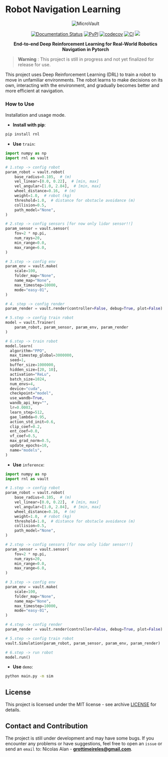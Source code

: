 # Robot Navigation Learning

<div align="center">
     <img src="https://raw.githubusercontent.com/microvault/rnl/main/docs/images/rnl.png" alt="MicroVault">
</div>

<p align="center">
  <a href='https://microvault.readthedocs.io/en/latest/?badge=latest'><img src='https://readthedocs.org/projects/microvault/badge/?version=latest' alt='Documentation Status' /></a>
  <a href="https://pypi.org/project/rnl/"><img alt="PyPI" src="https://img.shields.io/pypi/v/rnl"></a>
  <a href="https://codecov.io/gh/microvault/microvault"><img alt="codecov" src="https://codecov.io/gh/microvault/microvault/graph/badge.svg?token=WRTOBP06AW"></a>
  <a href="https://github.com/microvault/microvault/actions/workflows/main.yaml"><img alt="CI" src="https://github.com/microvault/microvault/actions/workflows/main.yaml/badge.svg"></a>
<a href="https://codeclimate.com/github/microvault/microvault/maintainability"><img src="https://api.codeclimate.com/v1/badges/f121e3b57214eac38280/maintainability" /></a>

</p>

<div align="center">

**End-to-end Deep Reinforcement Learning for Real-World Robotics Navigation in Pytorch**

</div>

> **Warning** :
> This project is still in progress and not yet finalized for release for use.

This project uses Deep Reinforcement Learning (DRL) to train a robot to move in unfamiliar environments. The robot learns to make decisions on its own, interacting with the environment, and gradually becomes better and more efficient at navigation.

### How to Use

Installation and usage mode.

* **Install with pip**:
```bash
pip install rnl
```

*	**Use** `train`:
```python
import numpy as np
import rnl as vault

# 1.step -> config robot
param_robot = vault.robot(
    base_radius=0.105,  # (m)
    vel_linear=[0.0, 0.22],  # [min, max]
    vel_angular=[1.0, 2.84],  # [min, max]
    wheel_distance=0.16,  # (m)
    weight=1.0,  # robot (kg)
    threshold=1.0,  # distance for obstacle avoidance (m)
    collision=0.5, 
    path_model="None",
)

# 2.step -> config sensors [for now only lidar sensor!!]
param_sensor = vault.sensor(
    fov=2 * np.pi,
    num_rays=20,
    min_range=0.0,
    max_range=6.0,
)

# 3.step -> config env
param_env = vault.make(
    scale=100,
    folder_map="None",  
    name_map="None",
    max_timestep=10000,
    mode="easy-01", 
)

# 4. step -> config render 
param_render = vault.render(controller=False, debug=True, plot=False)

# 5.step -> config train robot
model = vault.Trainer(
    param_robot, param_sensor, param_env, param_render
)

# 6.step -> train robot
model.learn(
  algorithm="PPO",
  max_timestep_global=3000000,
  seed=1,
  buffer_size=1000000,
  hidden_size=[20, 10],
  activation="ReLu",
  batch_size=1024,
  num_envs=4,
  device="cuda",
  checkpoint="model",
  use_wandb=True,
  wandb_api_key="",
  lr=0.0003,
  learn_step=512,
  gae_lambda=0.95,
  action_std_init=0.6,
  clip_coef=0.2,
  ent_coef=0.0,
  vf_coef=0.5,
  max_grad_norm=0.5,
  update_epochs=10,
  name="models",
)

```

*	**Use** `inference`:
```python
import numpy as np
import rnl as vault

# 1.step -> config robot
param_robot = vault.robot(
    base_radius=0.105,  # (m)
    vel_linear=[0.0, 0.22],  # [min, max]
    vel_angular=[1.0, 2.84],  # [min, max]
    wheel_distance=0.16,  # (m)
    weight=1.0,  # robot (kg)
    threshold=1.0,  # distance for obstacle avoidance (m)
    collision=0.5, 
    path_model="None",
)

# 2.step -> config sensors [for now only lidar sensor!!]
param_sensor = vault.sensor(
    fov=2 * np.pi,
    num_rays=20,
    min_range=0.0,
    max_range=6.0,
)

# 3.step -> config env
param_env = vault.make(
    scale=100,
    folder_map="None",  
    name_map="None",
    max_timestep=10000,
    mode="easy-01", 
)

# 4.step -> config render
param_render = vault.render(controller=False, debug=True, plot=False)

# 5.step -> config train robot
vault.Simulation(param_robot, param_sensor, param_env, param_render)

# 6.step -> run robot
model.run()
```

* **Use** `demo`:
```bash
python main.py -m sim
```

## License
This project is licensed under the MIT license - see archive [LICENSE](https://github.com/microvault/rnl/blob/main/LICENSE) for details.

## Contact and Contribution
The project is still under development and may have some bugs. If you encounter any problems or have suggestions, feel free to open an `issue` or send an `email` to:
Nicolas Alan - **grottimeireles@gmail.com**.
